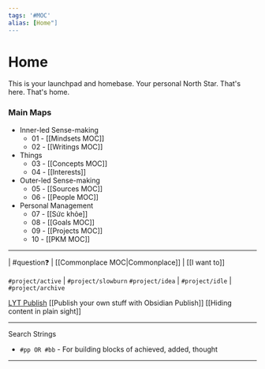 ```yaml
---
tags: '#MOC'
alias: [Home"]
---
```

# Home
This is your launchpad and homebase. Your personal North Star. That's here. That's home.

### Main Maps
- Inner-led Sense-making
    - 01 - [[Mindsets MOC]]
	- 02 - [[Writings MOC]] 
 - Things
	- 03 - [[Concepts MOC]]
	- 04 - [[Interests]]
- Outer-led Sense-making
	- 05 - [[Sources MOC]]
	- 06 - [[People MOC]]
- Personal Management
	- 07 - [[Sức khỏe]]
	- 08 - [[Goals MOC]]
	- 09 - [[Projects MOC]]
	- 10 - [[PKM MOC]]

---
| #question❓ |   [[Commonplace MOC|Commonplace]] | [[I want to]] 

`#project/active` | `#project/slowburn`
`#project/idea` | `#project/idle` | `#project/archive` 

[LYT Publish](https://publish.obsidian.md/lyt-kit/%2BHome)
[[Publish your own stuff with Obsidian Publish]]
[[Hiding content in plain sight]]

---
Search Strings
- `#pp OR #bb` - For building blocks of achieved, added, thought

---
